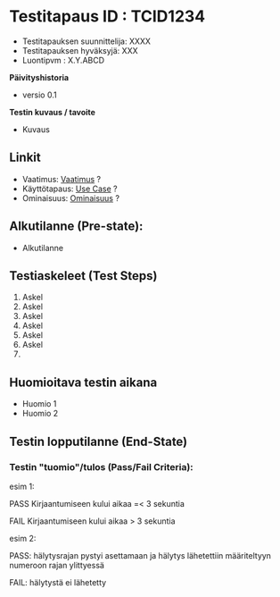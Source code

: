 # Testitapaus ID  : TCID1234

  * Testitapauksen suunnittelija: XXXX
  * Testitapauksen hyväksyjä: XXX
  * Luontipvm : X.Y.ABCD

**Päivityshistoria**

* versio 0.1 

**Testin kuvaus / tavoite**

* Kuvaus


## Linkit

* Vaatimus: [Vaatimus]() ?   
* Käyttötapaus: [Use Case]() ? 
* Ominaisuus: [Ominaisuus]() ?

## Alkutilanne (Pre-state): 

* Alkutilanne

## Testiaskeleet (Test Steps)


1. Askel
2. Askel
3. Askel
4. Askel
5. Askel
6. Askel
7. 


## Huomioitava testin aikana

* Huomio 1
* Huomio 2
 

## Testin lopputilanne (End-State)



### Testin "tuomio"/tulos (Pass/Fail Criteria):

esim 1:

PASS Kirjaantumiseen kului aikaa =< 3 sekuntia

FAIL Kirjaantumiseen kului aikaa  > 3 sekuntia

esim 2:

PASS: hälytysrajan pystyi asettamaan ja hälytys lähetettiin määriteltyyn numeroon rajan ylittyessä

FAIL: hälytystä ei lähetetty
